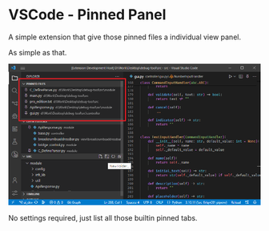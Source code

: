 # VSCode - Pinned Panel

A simple extension that give those pinned files a individual view panel.

As simple as that.

![screen shot](screenshot.png)

No settings required, just list all those builtin pinned tabs.